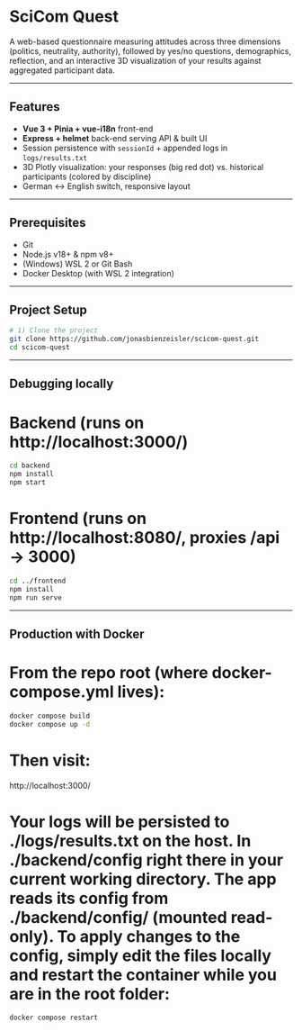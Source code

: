 # SciCom Quest

A web-based questionnaire measuring attitudes across three dimensions (politics, neutrality, authority), followed by yes/no questions, demographics, reflection, and an interactive 3D visualization of your results against aggregated participant data.

---

## Features

- **Vue 3 + Pinia + vue-i18n** front-end  
- **Express + helmet** back-end serving API & built UI  
- Session persistence with `sessionId` + appended logs in `logs/results.txt`  
- 3D Plotly visualization: your responses (big red dot) vs. historical participants (colored by discipline)  
- German ↔ English switch, responsive layout  

---

## Prerequisites

- Git  
- Node.js v18+ & npm v8+  
- (Windows) WSL 2 or Git Bash  
- Docker Desktop (with WSL 2 integration)  

---

## Project Setup

```bash
# 1) Clone the project
git clone https://github.com/jonasbienzeisler/scicom-quest.git
cd scicom-quest
```
---

## Debugging locally

# Backend (runs on http://localhost:3000/)
```bash
cd backend
npm install
npm start
```

# Frontend (runs on http://localhost:8080/, proxies /api → 3000)
```bash
cd ../frontend
npm install
npm run serve
```
---

## Production with Docker

# From the repo root (where docker-compose.yml lives):
```bash
docker compose build
docker compose up -d
```

# Then visit:
http://localhost:3000/

# Your logs will be persisted to ./logs/results.txt on the host. In ./backend/config right there in your current working directory. The app reads its config from ./backend/config/ (mounted read-only). To apply changes to the config, simply edit the files locally and restart the container while you are in the root folder:
```bash
docker compose restart
```
